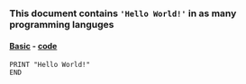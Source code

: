 ### This document contains ```'Hello World!'``` in as many programming languges

#### [Basic](https://en.wikipedia.org/wiki/BASIC) - [code](https://github.com/Coder-Here/hello-world-in-many-langs/blob/main/basic.bas)
```bas
PRINT "Hello World!"
END
```

